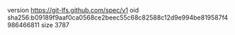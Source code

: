version https://git-lfs.github.com/spec/v1
oid sha256:b09189f9aaf0ca0568ce2beec55c68c82588c12d9e994be819587f4986466811
size 3787
